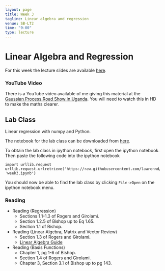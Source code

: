 ```yaml
---
layout: page
title: Week 3
tagline: Linear algebra and regression
venue: SB-LT2
time: "9:00"
type: lecture
---
```


Linear Algebra and Regression
=============================

For this week the lecture slides are available
[here](./assets/w3_regression.pdf).

### YouTube Video

There is a YouTube video available of me giving this material at the
[Gaussian Process Road Show in Uganda](http://gpss.cc/gprs13/). You
will need to watch this in HD to make the maths clearer.

Lab Class
---------

Linear regression with numpy and Python.

The notebook for the lab class can be downloaded from
[here](http://nbviewer.ipython.org/github/lawrennd/mlai2015/blob/master/week3.ipynb).

To obtain the lab class in ipython notebook, first open the ipython
notebook. Then paste the following code into the ipython notebook

    import urllib.request
    urllib.request.urlretrieve('https://raw.githubusercontent.com/lawrennd/mlai2015/master/week3.ipynb', 'week3.ipynb')

You should now be able to find the lab class by clicking `File->Open` on
the ipython notebook menu.

### Reading

-   Reading (Regression)
    -   Sections 1.1-1.3 of Rogers and Girolami.
    -   Section 1.2.5 of Bishop up to Eq 1.65.
    -   Section 1.1 of Bishop.
-   Reading (Linear Algebra, Matrix and Vector Review)
    -   Section 1.3 of Rogers and Girolami.
    -   [Linear Algebra Guide](http://betterexplained.com/articles/linear-algebra-guide/)
-   Reading (Basis Functions)
    -   Chapter 1, pg 1-6 of Bishop.
    -   Section 1.4 of Rogers and Girolami.
    -   Chapter 3, Section 3.1 of Bishop up to pg 143.


